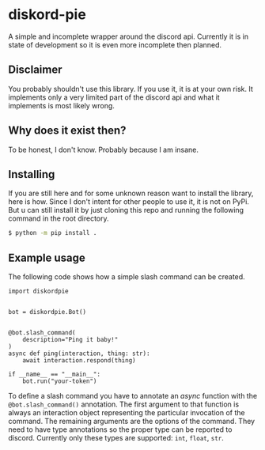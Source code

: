 # diskord-pie

A simple and incomplete wrapper around the discord api. Currently it is in state of development so it is even more incomplete then planned.

## Disclaimer

You probably shouldn't use this library. If you use it, it is at your own risk. It implements only a very limited part of the discord api and what it implements is most likely wrong.

## Why does it exist then?

To be honest, I don't know. Probably because I am insane.

## Installing

If you are still here and for some unknown reason want to install the library, here is how. Since I don't intent for other people to use it, it is not on PyPi. But u can still install it by just cloning this repo and running the following command in the root directory.

```bash
$ python -m pip install .
```

## Example usage

The following code shows how a simple slash command can be created.

```python3
import diskordpie


bot = diskordpie.Bot()


@bot.slash_command(
    description="Ping it baby!"
)
async def ping(interaction, thing: str):
    await interaction.respond(thing)

if __name__ == "__main__":
    bot.run("your-token")
```

To define a slash command you have to annotate an *async* function with the `@bot.slash_command()` annotation. The first argument to that function is always an interaction object representing the particular invocation of the command. The remaining arguments are the options of the command. They need to have type annotations so the proper type can be reported to discord. Currently only these types are supported: `int`, `float`, `str`.
